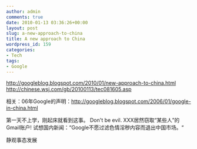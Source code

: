 ```yaml
---
author: admin
comments: true
date: 2010-01-13 03:36:26+00:00
layout: post
slug: a-new-approach-to-china
title: A new approach to China
wordpress_id: 159
categories:
- Tech
tags:
- Google
---
```


http://googleblog.blogspot.com/2010/01/new-approach-to-china.html
http://chinese.wsj.com/gb/20100113/tec081605.asp

相关：06年Google的声明：http://googleblog.blogspot.com/2006/01/google-in-china.html

第一天不上学，刚起床就看到这事。
Don't be evil. 
XXX居然窃取“某些人”的Gmail账户! 试想国内新闻：“Google不愿过滤色情淫秽内容而退出中国市场。“

静观事态发展

